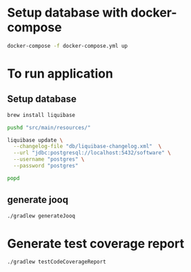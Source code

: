 # Setup database with docker-compose
```bash
docker-compose -f docker-compose.yml up
```

# To run application
## Setup database
```bash
brew install liquibase

pushd "src/main/resources/"

liquibase update \
  --changelog-file "db/liquibase-changelog.xml"  \
  --url "jdbc:postgresql://localhost:5432/software" \
  --username "postgres" \
  --password "postgres"

popd
```

## generate jooq
```bash
./gradlew generateJooq
```

# Generate test coverage report
```bash
./gradlew testCodeCoverageReport
```
